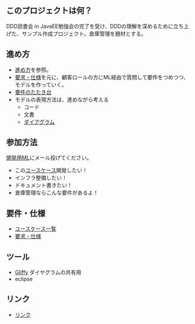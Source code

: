 ## このプロジェクトは何？ ##
DDD読書会 in JavaEE勉強会の完了を受け、DDDの理解を深めるために立ち上げた、サンプル作成プロジェクト。倉庫管理を題材とする。

## 進め方 ##
  * [進め方](HowToWork.md)を参照。
  * [要求・仕様](Requirements.md)を元に、顧客ロールの方にML経由で質問して要件をつめつつ、モデルを作っていく。
  * [要件のたたき台](http://www.wikihouse.com/withoutEJB/index.php?plugin=attach&refer=%B5%C4%BB%F6%CF%BF%2F%C2%E856%B2%F3&openfile=DDD-WMS.ppt)
  * モデルの表現方法は、進めながら考える
    * コード
    * 文書
    * [ダイアグラム](DomainModel.md)

## 参加方法 ##
[開発用ML](http://groups.google.com/group/ddd-wms)にメール投げてください。
  * この[ユースケース](UseCases.md)開発したい！
  * インフラ整備したい！
  * ドキュメント書きたい！
  * 倉庫管理ならこんな要件があるよ！

## 要件・仕様 ##
  * [ユースケース一覧](UseCases.md)
  * [要求・仕様](Requirements.md)

## ツール ##
  * [Gliffy](http://www.gliffy.com/) ダイヤグラムの共有用
  * eclipse

## リンク ##
  * [リンク](Links.md)
